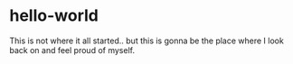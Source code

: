 # hello-world
This is not where it all started.. but this is gonna be the place where I look back on and feel proud of myself.
